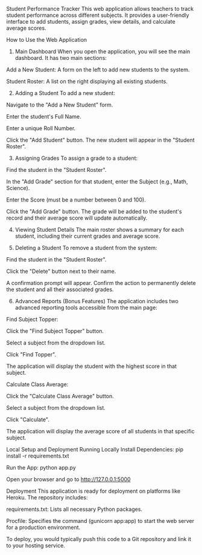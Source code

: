 Student Performance Tracker
This web application allows teachers to track student performance across different subjects. It provides a user-friendly interface to add students, assign grades, view details, and calculate average scores.

How to Use the Web Application
1. Main Dashboard
When you open the application, you will see the main dashboard. It has two main sections:

Add a New Student: A form on the left to add new students to the system.

Student Roster: A list on the right displaying all existing students.

2. Adding a Student
To add a new student:

Navigate to the "Add a New Student" form.

Enter the student's Full Name.

Enter a unique Roll Number.

Click the "Add Student" button.
The new student will appear in the "Student Roster".

3. Assigning Grades
To assign a grade to a student:

Find the student in the "Student Roster".

In the "Add Grade" section for that student, enter the Subject (e.g., Math, Science).

Enter the Score (must be a number between 0 and 100).

Click the "Add Grade" button.
The grade will be added to the student's record and their average score will update automatically.

4. Viewing Student Details
The main roster shows a summary for each student, including their current grades and average score.

5. Deleting a Student
To remove a student from the system:

Find the student in the "Student Roster".

Click the "Delete" button next to their name.

A confirmation prompt will appear. Confirm the action to permanently delete the student and all their associated grades.

6. Advanced Reports (Bonus Features)
The application includes two advanced reporting tools accessible from the main page:

Find Subject Topper:

Click the "Find Subject Topper" button.

Select a subject from the dropdown list.

Click "Find Topper".

The application will display the student with the highest score in that subject.

Calculate Class Average:

Click the "Calculate Class Average" button.

Select a subject from the dropdown list.

Click "Calculate".

The application will display the average score of all students in that specific subject.

Local Setup and Deployment
Running Locally
Install Dependencies: pip install -r requirements.txt

Run the App: python app.py

Open your browser and go to http://127.0.0.1:5000

Deployment
This application is ready for deployment on platforms like Heroku. The repository includes:

requirements.txt: Lists all necessary Python packages.

Procfile: Specifies the command (gunicorn app:app) to start the web server for a production environment.

To deploy, you would typically push this code to a Git repository and link it to your hosting service.